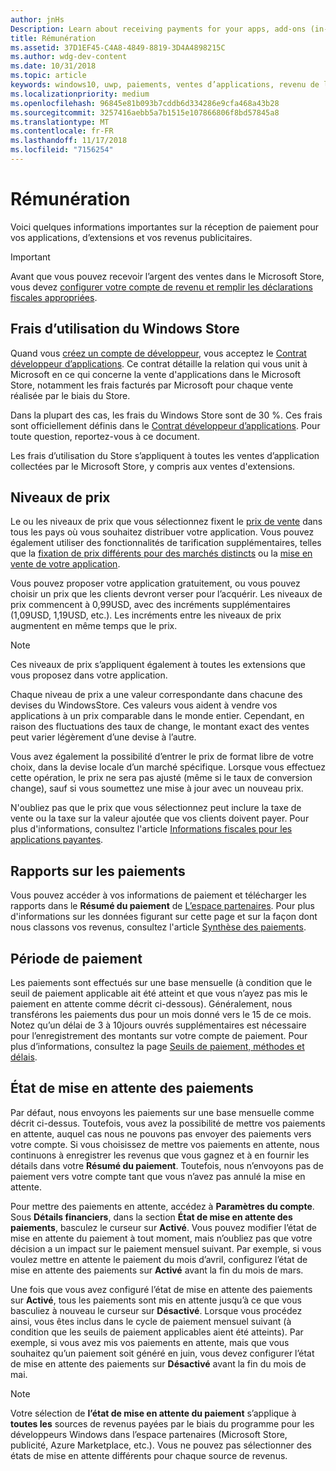 ```yaml
---
author: jnHs
Description: Learn about receiving payments for your apps, add-ons (in-app products), and advertising earnings.
title: Rémunération
ms.assetid: 37D1EF45-C4A8-4849-8819-3D4A4898215C
ms.author: wdg-dev-content
ms.date: 10/31/2018
ms.topic: article
keywords: windows10, uwp, paiements, ventes d’applications, revenu de l’application, revenu, frais d’utilisation du Store, mise en attente des paiements, pourcentage
ms.localizationpriority: medium
ms.openlocfilehash: 96845e81b093b7cddb6d334286e9cfa468a43b28
ms.sourcegitcommit: 3257416aebb5a7b1515e107866806f8bd57845a8
ms.translationtype: MT
ms.contentlocale: fr-FR
ms.lasthandoff: 11/17/2018
ms.locfileid: "7156254"
---
```

# <a name="getting-paid"></a>Rémunération
Voici quelques informations importantes sur la réception de paiement pour vos applications, d’extensions et vos revenus publicitaires.

> [!IMPORTANT]
> Avant que vous pouvez recevoir l’argent des ventes dans le Microsoft Store, vous devez [configurer votre compte de revenu et remplir les déclarations fiscales appropriées](setting-up-your-payout-account-and-tax-forms.md).

## <a name="store-fee"></a>Frais d’utilisation du Windows Store

Quand vous [créez un compte de développeur](http://go.microsoft.com/fwlink/p/?LinkID=615100), vous acceptez le [Contrat développeur d’applications](https://docs.microsoft.com/legal/windows/agreements/app-developer-agreement). Ce contrat détaille la relation qui vous unit à Microsoft en ce qui concerne la vente d'applications dans le Microsoft Store, notamment les frais facturés par Microsoft pour chaque vente réalisée par le biais du Store.

Dans la plupart des cas, les frais du Windows Store sont de 30 %. Ces frais sont officiellement définis dans le [Contrat développeur d’applications](https://docs.microsoft.com/legal/windows/agreements/app-developer-agreement). Pour toute question, reportez-vous à ce document.

Les frais d’utilisation du Store s’appliquent à toutes les ventes d’application collectées par le Microsoft Store, y compris aux ventes d'extensions.


## <a name="price-tiers"></a>Niveaux de prix

Le ou les niveaux de prix que vous sélectionnez fixent le [prix de vente](set-and-schedule-app-pricing.md#base-price) dans tous les pays où vous souhaitez distribuer votre application. Vous pouvez également utiliser des fonctionnalités de tarification supplémentaires, telles que la [fixation de prix différents pour des marchés distincts](set-and-schedule-app-pricing.md#override-base-price-for-specific-markets) ou la [mise en vente de votre application](put-apps-and-add-ons-on-sale.md).

Vous pouvez proposer votre application gratuitement, ou vous pouvez choisir un prix que les clients devront verser pour l’acquérir. Les niveaux de prix commencent à 0,99USD, avec des incréments supplémentaires (1,09USD, 1,19USD, etc.). Les incréments entre les niveaux de prix augmentent en même temps que le prix.

> [!NOTE] 
> Ces niveaux de prix s’appliquent également à toutes les extensions que vous proposez dans votre application.

Chaque niveau de prix a une valeur correspondante dans chacune des devises du WindowsStore. Ces valeurs vous aident à vendre vos applications à un prix comparable dans le monde entier. Cependant, en raison des fluctuations des taux de change, le montant exact des ventes peut varier légèrement d’une devise à l’autre.

Vous avez également la possibilité d’entrer le prix de format libre de votre choix, dans la devise locale d’un marché spécifique. Lorsque vous effectuez cette opération, le prix ne sera pas ajusté (même si le taux de conversion change), sauf si vous soumettez une mise à jour avec un nouveau prix. 

N'oubliez pas que le prix que vous sélectionnez peut inclure la taxe de vente ou la taxe sur la valeur ajoutée que vos clients doivent payer. Pour plus d'informations, consultez l'article [Informations fiscales pour les applications payantes](tax-details-for-paid-apps.md).


## <a name="payout-reporting"></a>Rapports sur les paiements

Vous pouvez accéder à vos informations de paiement et télécharger les rapports dans le **Résumé du paiement** de [L’espace partenaires](https://partner.microsoft.com/dashboard). Pour plus d'informations sur les données figurant sur cette page et sur la façon dont nous classons vos revenus, consultez l'article [Synthèse des paiements](payout-summary.md).


## <a name="payout-timeframe"></a>Période de paiement

Les paiements sont effectués sur une base mensuelle (à condition que le seuil de paiement applicable ait été atteint et que vous n’ayez pas mis le paiement en attente comme décrit ci-dessous). Généralement, nous transférons les paiements dus pour un mois donné vers le 15 de ce mois. Notez qu’un délai de 3 à 10jours ouvrés supplémentaires est nécessaire pour l’enregistrement des montants sur votre compte de paiement. Pour plus d’informations, consultez la page [Seuils de paiement, méthodes et délais](payment-thresholds-methods-and-timeframes.md).


##  <a name="payout-hold-status"></a>État de mise en attente des paiements

Par défaut, nous envoyons les paiements sur une base mensuelle comme décrit ci-dessus. Toutefois, vous avez la possibilité de mettre vos paiements en attente, auquel cas nous ne pouvons pas envoyer des paiements vers votre compte. Si vous choisissez de mettre vos paiements en attente, nous continuons à enregistrer les revenus que vous gagnez et à en fournir les détails dans votre **Résumé du paiement**. Toutefois, nous n’envoyons pas de paiement vers votre compte tant que vous n’avez pas annulé la mise en attente. 

Pour mettre des paiements en attente, accédez à **Paramètres du compte**. Sous **Détails financiers**, dans la section **État de mise en attente des paiements**, basculez le curseur sur **Activé**. Vous pouvez modifier l’état de mise en attente du paiement à tout moment, mais n’oubliez pas que votre décision a un impact sur le paiement mensuel suivant. Par exemple, si vous voulez mettre en attente le paiement du mois d’avril, configurez l’état de mise en attente des paiements sur **Activé** avant la fin du mois de mars.

Une fois que vous avez configuré l’état de mise en attente des paiements sur **Activé**, tous les paiements sont mis en attente jusqu’à ce que vous basculiez à nouveau le curseur sur **Désactivé**. Lorsque vous procédez ainsi, vous êtes inclus dans le cycle de paiement mensuel suivant (à condition que les seuils de paiement applicables aient été atteints). Par exemple, si vous avez mis vos paiements en attente, mais que vous souhaitez qu’un paiement soit généré en juin, vous devez configurer l’état de mise en attente des paiements sur **Désactivé** avant la fin du mois de mai.

> [!NOTE]
> Votre sélection de **l’état de mise en attente du paiement** s’applique à **toutes les** sources de revenus payées par le biais du programme pour les développeurs Windows dans l’espace partenaires (Microsoft Store, publicité, Azure Marketplace, etc.). Vous ne pouvez pas sélectionner des états de mise en attente différents pour chaque source de revenus.


 

 




